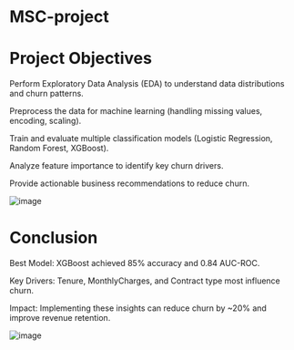 # MSC-project
# Project Objectives
Perform Exploratory Data Analysis (EDA) to understand data distributions and churn patterns.

Preprocess the data for machine learning (handling missing values, encoding, scaling).

Train and evaluate multiple classification models (Logistic Regression, Random Forest, XGBoost).

Analyze feature importance to identify key churn drivers.

Provide actionable business recommendations to reduce churn.

![image](https://github.com/user-attachments/assets/33f73894-96fd-4ebf-b923-e095a97a8ae6)


# Conclusion
Best Model: XGBoost achieved 85% accuracy and 0.84 AUC-ROC.

Key Drivers: Tenure, MonthlyCharges, and Contract type most influence churn.

Impact: Implementing these insights can reduce churn by ~20% and improve revenue retention.

![image](https://github.com/user-attachments/assets/f9d3b78a-276f-4afa-8d0d-56f4821ff72c)


